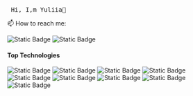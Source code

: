 <pre> Hi, I,m Yuliia👋 </pre>

📫 How to reach me:

![Static Badge](https://img.shields.io/badge/Linkedin-%230A66C2?logo=linkedin&logoColor=white&link=https%3A%2F%2Fwww.linkedin.com%2Fin%2Fyuliia-kosenchuk%2F)
![Static Badge](https://img.shields.io/badge/Gmail-%23EA4335?logo=gmail&logoColor=white&link=yuliia.kosenchuk%40gmail.com)

#### Top Technologies
![Static Badge](https://img.shields.io/badge/REACT-%2361DAFB?logo=react&logoColor=black)
 ![Static Badge](https://img.shields.io/badge/REDUX-%23764ABC?logo=redux&logoColor=black)
 ![Static Badge](https://img.shields.io/badge/JAVASCRIPT-%23F7DF1E?logo=javascript&logoColor=black)  ![Static Badge](https://img.shields.io/badge/TYPESCRIPT-%233178C6?logo=typescript&logoColor=black) ![Static Badge](https://img.shields.io/badge/SASS-%23CC6699?logo=sass&logoColor=white) ![Static Badge](https://img.shields.io/badge/BULMA-%2300D1B2?logo=bulma&logoColor=black) ![Static Badge](https://img.shields.io/badge/PRIMEREACT-%2303C4E8?logo=primereact&logoColor=black) ![Static Badge](https://img.shields.io/badge/REACT%20HOOK%20FORM-%23EC5990?logo=reacthookform&logoColor=black) ![Static Badge](https://img.shields.io/badge/FORMIK-%232563EB?logo=formik&logoColor=black)






